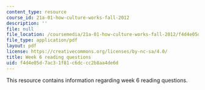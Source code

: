 ```yaml
---
content_type: resource
course_id: 21a-01-how-culture-works-fall-2012
description: ''
file: null
file_location: /coursemedia/21a-01-how-culture-works-fall-2012/f4d4e05d7ac31f81c6dccc2b8aa4de6d_MIT21A_01F12_Wk_6_read_que.pdf
file_type: application/pdf
layout: pdf
license: https://creativecommons.org/licenses/by-nc-sa/4.0/
title: Week 6 reading questions
uid: f4d4e05d-7ac3-1f81-c6dc-cc2b8aa4de6d
---
```

This resource contains information regarding week 6 reading questions.